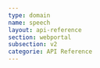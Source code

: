 ```yaml
---
type: domain
name: speech
layout: api-reference
section: webportal
subsection: v2
categorie: API Reference
---
```


